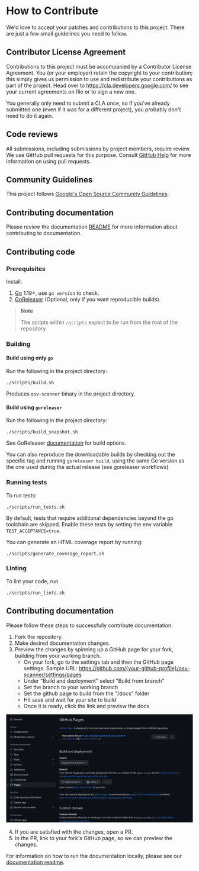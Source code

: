 # How to Contribute

We'd love to accept your patches and contributions to this project. There are
just a few small guidelines you need to follow.

## Contributor License Agreement

Contributions to this project must be accompanied by a Contributor License
Agreement. You (or your employer) retain the copyright to your contribution;
this simply gives us permission to use and redistribute your contributions as
part of the project. Head over to <https://cla.developers.google.com/> to see
your current agreements on file or to sign a new one.

You generally only need to submit a CLA once, so if you've already submitted one
(even if it was for a different project), you probably don't need to do it
again.

## Code reviews

All submissions, including submissions by project members, require review. We
use GitHub pull requests for this purpose. Consult
[GitHub Help](https://help.github.com/articles/about-pull-requests/) for more
information on using pull requests.

## Community Guidelines

This project follows
[Google's Open Source Community Guidelines](https://opensource.google.com/conduct/).

## Contributing documentation

Please review the documentation [README](docs/README.md) for more information about contributing to documentation.

## Contributing code

### Prerequisites

Install:

1. [Go](https://go.dev/) 1.19+, use `go version` to check.
2. [GoReleaser](https://goreleaser.com/) (Optional, only if you want reproducible builds).

> **Note**
>
> The scripts within `/scripts` expect to be run from the root of the repository

### Building

#### Build using only `go`

Run the following in the project directory:

```shell
./scripts/build.sh
```

Produces `osv-scanner` binary in the project directory.

#### Build using `goreleaser`

Run the following in the project directory:

```shell
./scripts/build_snapshot.sh
```

See GoReleaser [documentation](https://goreleaser.com/cmd/goreleaser_build/) for build options.

You can also reproduce the downloadable builds by checking out the specific tag and running `goreleaser build`,
using the same Go version as the one used during the actual release (see goreleaser workflows).

### Running tests

To run tests:

```shell
./scripts/run_tests.sh
```

By default, tests that require additional dependencies beyond the go toolchain are skipped.
Enable these tests by setting the env variable `TEST_ACCEPTANCE=true`.

You can generate an HTML coverage report by running:

```shell
./scripts/generate_coverage_report.sh
```

### Linting

To lint your code, run

```shell
./scripts/run_lints.sh
```

## Contributing documentation

Please follow these steps to successfully contribute documentation.

1. Fork the repository.
2. Make desired documentation changes.
3. Preview the changes by spinning up a GitHub page for your fork, building from your working branch.
   - On your fork, go to the settings tab and then the GitHub page settings. Sample URL: https://github.com/{your-github-profile}/osv-scanner/settings/pages
   - Under "Build and deployment" select "Build from branch"
   - Set the branch to your working branch
   - Set the github page to build from the "/docs" folder
   - Hit save and wait for your site to build
   - Once it is ready, click the link and preview the docs

![Image shows the UI settings for building the GitHub page, which is described in step 3 of the contributing documentation instructions.](docs/images/github-page.png)

4. If you are satisfied with the changes, open a PR.
5. In the PR, link to your fork's GitHub page, so we can preview the changes.

For information on how to run the documentation locally, please see our [documentation readme](https://github.com/google/osv-scanner/blob/main/docs/README.md/#running-docs-locally).
